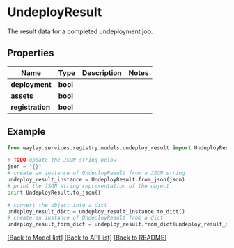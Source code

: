 # UndeployResult

The result data for a completed undeployment job.

## Properties

Name | Type | Description | Notes
------------ | ------------- | ------------- | -------------
**deployment** | **bool** |  | 
**assets** | **bool** |  | 
**registration** | **bool** |  | 

## Example

```python
from waylay.services.registry.models.undeploy_result import UndeployResult

# TODO update the JSON string below
json = "{}"
# create an instance of UndeployResult from a JSON string
undeploy_result_instance = UndeployResult.from_json(json)
# print the JSON string representation of the object
print UndeployResult.to_json()

# convert the object into a dict
undeploy_result_dict = undeploy_result_instance.to_dict()
# create an instance of UndeployResult from a dict
undeploy_result_form_dict = undeploy_result.from_dict(undeploy_result_dict)
```
[[Back to Model list]](../README.md#documentation-for-models) [[Back to API list]](../README.md#documentation-for-api-endpoints) [[Back to README]](../README.md)



